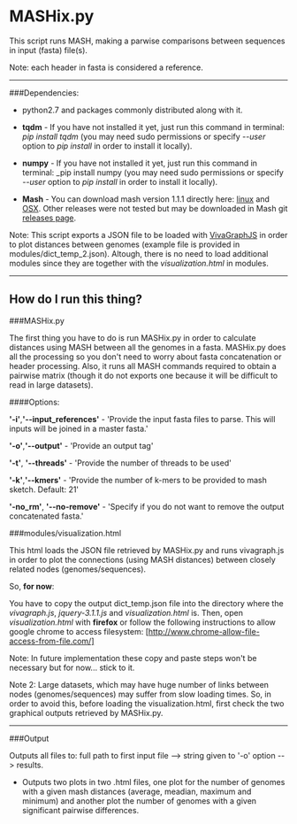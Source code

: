 # MASHix.py

This script runs MASH, making a parwise comparisons between sequences in input (fasta) file(s).

Note: each header in fasta is considered a reference.

---

###Dependencies:

* python2.7 and packages commonly distributed along with it.

* **tqdm** - If you have not installed it yet, just run this command in terminal: _pip install tqdm_ (you may need sudo permissions or specify _--user_ option to _pip install_ in order to install it locally).

* **numpy** - If you have not installed it yet, just run this command in terminal: _pip install numpy (you may need sudo permissions or specify _--user_ option to _pip install_ in order to install it locally).

* **Mash** - You can download mash version 1.1.1 directly here: [linux](https://github.com/marbl/Mash/releases/download/v1.1.1/mash-Linux64-v1.1.1.tar.gz) and [OSX](https://github.com/marbl/Mash/releases/download/v1.1.1/mash-OSX64-v1.1.1.tar.gz). Other releases were not tested but may be downloaded in Mash git [releases page](https://github.com/marbl/Mash/releases).

Note: This script exports a JSON file to be loaded with [VivaGraphJS](https://github.com/anvaka/VivaGraphJS) in order to plot distances between genomes (example file is provided in modules/dict_temp_2.json). Altough, there is no need to load additional modules since they are together with the _visualization.html_ in modules.

---
## How do I run this thing?

###MASHix.py

The first thing you have to do is run MASHix.py in order to calculate distances using MASH between all the genomes in a fasta. MASHix.py does all the processing so you don't need to worry about fasta concatenation or header processing. Also, it runs all MASH commands required to obtain a pairwise matrix (though it do not exports one because it will be difficult to read in large datasets).

####Options:

**'-i'**,**'--input_references'** - 'Provide the input fasta files to parse. This will inputs will be joined in a master fasta.'

**'-o'**,**'--output'** - 'Provide an output tag'

**'-t'**, **'--threads'** - 'Provide the number of threads to be used'

**'-k'**,**'--kmers'** - 'Provide the number of k-mers to be provided to mash sketch. Default: 21'

**'-no_rm'**, **'--no-remove'** - 'Specify if you do not want to remove the output concatenated fasta.'

###modules/visualization.html

This html loads the JSON file retrieved by MASHix.py and runs vivagraph.js in order to plot the connections (using MASH distances) between closely related  nodes (genomes/sequences).

So, **for now**:

You have to copy the output dict\_temp.json file into the directory where the _vivagraph.js_, _jquery-3.1.1.js_ and _visualization.html_ is. Then, open _visualization.html_ with **firefox** or follow the following instructions to allow google chrome to access filesystem: [http://www.chrome-allow-file-access-from-file.com/]

Note: In future implementation these copy and paste steps won't be necessary but for now... stick to it.

Note 2: Large datasets, which may have huge number of links between nodes (genomes/sequences) may suffer from slow loading times. So, in order to avoid this, before loading the visualization.html, first check the two graphical outputs retrieved by MASHix.py.

---

###Output

Outputs all files to: full path to first input file --> string given to '-o' option --> results.

* Outputs two plots in two .html files, one plot for the number of genomes with a given mash distances (average, meadian, maximum and minimum) and another plot the number of genomes with a given significant pairwise differences.

